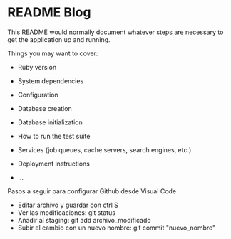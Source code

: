 # README Blog

This README would normally document whatever steps are necessary to get the
application up and running.

Things you may want to cover:

* Ruby version

* System dependencies

* Configuration

* Database creation

* Database initialization

* How to run the test suite

* Services (job queues, cache servers, search engines, etc.)

* Deployment instructions

* ...

Pasos a seguir para configurar Github desde Visual Code
* Editar archivo y guardar con ctrl S
* Ver las modificaciones: git status
* Añadir al staging: git add archivo_modificado
* Subir el cambio con un nuevo nombre: git commit "nuevo_nombre"